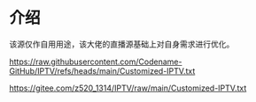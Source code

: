 # 介绍

该源仅作自用用途，该大佬的直播源基础上对自身需求进行优化。

https://raw.githubusercontent.com/Codename-GitHub/IPTV/refs/heads/main/Customized-IPTV.txt

https://gitee.com/z520_1314/IPTV/raw/main/Customized-IPTV.txt
